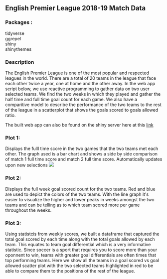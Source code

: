 ## English Premier League 2018-19 Match Data


### Packages :
tidyverse <br />
ggrepel <br />
shiny <br />
shinythemes <br />


### Description
The English Premier League is one of the most popular and respected leagues in the world. There are a total of 20 teams in the league that face each other twice a year, one at home and the other away. In the web app script below, we use reactive programming to gather data on two user selected teams. We find the two weeks in which they played and gather the half time and full time goal count for each game. We also have a comparitive model to describe the performance of the two teams to the rest of the league in a scatterplot that shows the goals scored to goals allowed ratio. 


The built web app can also be found on the shiny server here at this [link](https://kalsangsherpa.shinyapps.io/1819EPLMatchInfo/) 

### Plot 1:
Displays the fulll time score in the two games that the two teams met each other. The graph used is a bar chart and shows a side by side comparison of match 1 full time score and match 2 full time score. Automatically updates upon new selections 
![](:H\download.png)

### Plot 2: 
Displays the full week goal scored count for the two teams. Red and blue are used to depict the colors of the two teams. With the line graph it's easier to visualize the higher and lower peaks in weeks amongst the two teams and can be telling as to which team scored more per game throughout the weeks.

### Plot 3: 
Using statistcis from weekly scores, we built a dataframe that captured the total goal scored by each time along with the total goals allowed by each team. This equates to team goal differential which is a very informative statistic. Since soccer is a sport that requires you to score more than your oponnent to win, teams with greater goal differentials are often times that top performing teams. Here we show all the teams in a goal scored vs goal allowed scatter plot with the two selected teams highlighted in red to be able to compare them to the positions of the rest of the league. 
